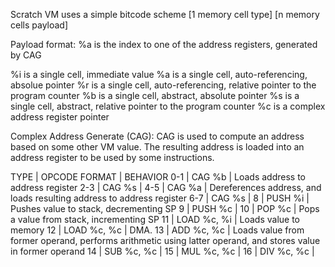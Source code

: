 Scratch VM uses a simple bitcode scheme
	[1 memory cell type] [n memory cells payload]

Payload format:
%a is the index to one of the address registers, generated by CAG

%i is a single cell, immediate value
%a is a single cell, auto-referencing, absolue pointer
%r is a single cell, auto-referencing, relative pointer to the program counter
%b is a single cell, abstract, absolute pointer
%s is a single cell, abstract, relative pointer to the program counter
%c is a complex address register pointer

Complex Address Generate (CAG):
CAG is used to compute an address based on some other VM value.
The resulting address is loaded into an address register to be used by some instructions.

TYPE	| OPCODE FORMAT	| BEHAVIOR
0-1		| CAG %b	 	| Loads address to address register
2-3		| CAG %s		|
4-5		| CAG %a		| Dereferences address, and loads resulting address to address register
6-7		| CAG %s		|
8		| PUSH %i		| Pushes value to stack, decrementing SP
9		| PUSH %c		|
10		| POP %c		| Pops a value from stack, incrementing SP
11		| LOAD %c, %i	| Loads value to memory
12		| LOAD %c, %c	| DMA.
13		| ADD %c, %c	| Loads value from former operand, performs arithmetic using latter operand, and stores value in former operand
14		| SUB %c, %c	|
15		| MUL %c, %c	|
16		| DIV %c, %c	|